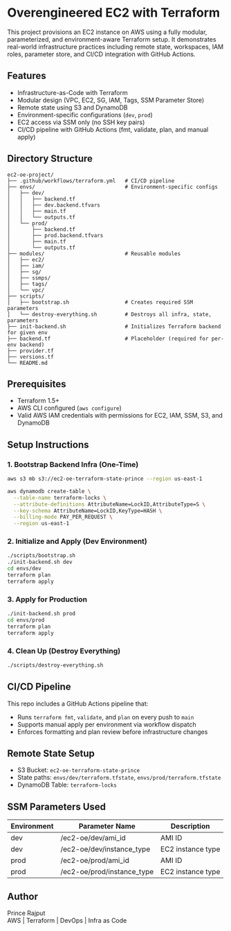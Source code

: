 # Overengineered EC2 with Terraform

This project provisions an EC2 instance on AWS using a fully modular, parameterized, and environment-aware Terraform setup. It demonstrates real-world infrastructure practices including remote state, workspaces, IAM roles, parameter store, and CI/CD integration with GitHub Actions.

## Features

- Infrastructure-as-Code with Terraform
- Modular design (VPC, EC2, SG, IAM, Tags, SSM Parameter Store)
- Remote state using S3 and DynamoDB
- Environment-specific configurations (`dev`, `prod`)
- EC2 access via SSM only (no SSH key pairs)
- CI/CD pipeline with GitHub Actions (fmt, validate, plan, and manual apply)

## Directory Structure

```plaintext
ec2-oe-project/
├── .github/workflows/terraform.yml   # CI/CD pipeline
├── envs/                             # Environment-specific configs
│   ├── dev/
│   │   ├── backend.tf
│   │   ├── dev.backend.tfvars
│   │   ├── main.tf
│   │   └── outputs.tf
│   └── prod/
│       ├── backend.tf
│       ├── prod.backend.tfvars
│       ├── main.tf
│       └── outputs.tf
├── modules/                          # Reusable modules
│   ├── ec2/
│   ├── iam/
│   ├── sg/
│   ├── ssmps/
│   ├── tags/
│   └── vpc/
├── scripts/
│   ├── bootstrap.sh                  # Creates required SSM parameters
│   └── destroy-everything.sh         # Destroys all infra, state, parameters
├── init-backend.sh                   # Initializes Terraform backend for given env
├── backend.tf                        # Placeholder (required for per-env backend)
├── provider.tf
├── versions.tf
└── README.md
```

## Prerequisites

- Terraform 1.5+
- AWS CLI configured (`aws configure`)
- Valid AWS IAM credentials with permissions for EC2, IAM, SSM, S3, and DynamoDB

## Setup Instructions

### 1. Bootstrap Backend Infra (One-Time)

```bash
aws s3 mb s3://ec2-oe-terraform-state-prince --region us-east-1

aws dynamodb create-table \
  --table-name terraform-locks \
  --attribute-definitions AttributeName=LockID,AttributeType=S \
  --key-schema AttributeName=LockID,KeyType=HASH \
  --billing-mode PAY_PER_REQUEST \
  --region us-east-1
```

### 2. Initialize and Apply (Dev Environment)

```bash
./scripts/bootstrap.sh
./init-backend.sh dev
cd envs/dev
terraform plan
terraform apply
```

### 3. Apply for Production

```bash
./init-backend.sh prod
cd envs/prod
terraform plan
terraform apply
```

### 4. Clean Up (Destroy Everything)

```bash
./scripts/destroy-everything.sh
```

## CI/CD Pipeline

This repo includes a GitHub Actions pipeline that:

- Runs `terraform fmt`, `validate`, and `plan` on every push to `main`
- Supports manual apply per environment via workflow dispatch
- Enforces formatting and plan review before infrastructure changes

## Remote State Setup

- S3 Bucket: `ec2-oe-terraform-state-prince`
- State paths: `envs/dev/terraform.tfstate`, `envs/prod/terraform.tfstate`
- DynamoDB Table: `terraform-locks`

## SSM Parameters Used

| Environment | Parameter Name               | Description       |
|-------------|-------------------------------|-------------------|
| dev         | /ec2-oe/dev/ami_id            | AMI ID            |
| dev         | /ec2-oe/dev/instance_type     | EC2 instance type |
| prod        | /ec2-oe/prod/ami_id           | AMI ID            |
| prod        | /ec2-oe/prod/instance_type    | EC2 instance type |

## Author

Prince Rajput  
AWS | Terraform | DevOps | Infra as Code
